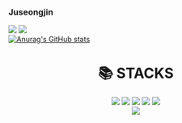 ### Juseongjin
<a href="mailto:cyse3062@naver.com" target="_blank"><img src="https://img.shields.io/badge/Naver-EA4335?style=flat-square&logo=Naver&logoColor=white"/></a>
<a href="https://github.com/juseongjin" target="_blank"><img src="https://img.shields.io/badge/github-181717?style=flat-square&logo=github&logoColor=white"/></a><br>
[![Anurag's GitHub stats](https://github-readme-stats.vercel.app/api?username=juseongjin&show_icons=true&theme=tokyonight)](https://github.com/anuraghazra/github-readme-stats)
<div align=center><h1>📚 STACKS</h1></div>
<div align=center>
<a href="#" target="_blank"><img src="https://img.shields.io/badge/HTML-E95420?style=for-the-badge&logo=linux&logoColor=black"></a>
<a href="#" target="_blank"><img src="https://img.shields.io/badge/CSS-1572B6?style=for-the-badge&logo=linux&logoColor=black"></a>
<a href="#" target="_blank"><img src="https://img.shields.io/badge/Python-3776AB?style=for-the-badge&logo=linux&logoColor=black"></a>
<a href="#" target="_blank"><img src="https://img.shields.io/badge/C++-00599C?style=for-the-badge&logo=linux&logoColor=black"></a>
<a href="#" target="_blank"><img src="https://img.shields.io/badge/C-A8B9CC?style=for-the-badge&logo=linux&logoColor=black"></a>

<br>
<div align=center>
<a href="#" target="_blank"><img src="https://img.shields.io/badge/linux-E95420?style=for-the-badge&logo=linux&logoColor=black"></a>
                            
<br>
